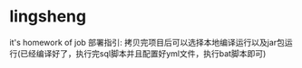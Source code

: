 # lingsheng
it's  homework of job
部署指引:
拷贝完项目后可以选择本地编译运行以及jar包运行(已经编译好了，执行完sql脚本并且配置好yml文件，执行bat脚本即可)
